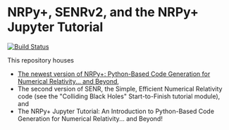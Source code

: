 # NRPy+, SENRv2, and the NRPy+ Jupyter Tutorial
[![Build Status](https://travis-ci.org/Lituchy/nrpyunittesting.svg?branch=master)](https://travis-ci.com/Lituchy/nrpyunittesting)

This repository houses
* [The newest version of NRPy+: Python-Based Code Generation for Numerical Relativity... and Beyond](https://arxiv.org/abs/1712.07658),
* The second version of SENR, the Simple, Efficient Numerical Relativity code (see the "Colliding Black Holes" Start-to-Finish tutorial module), and 
* The NRPy+ Jupyter Tutorial: An Introduction to Python-Based Code Generation for Numerical Relativity... and Beyond!
